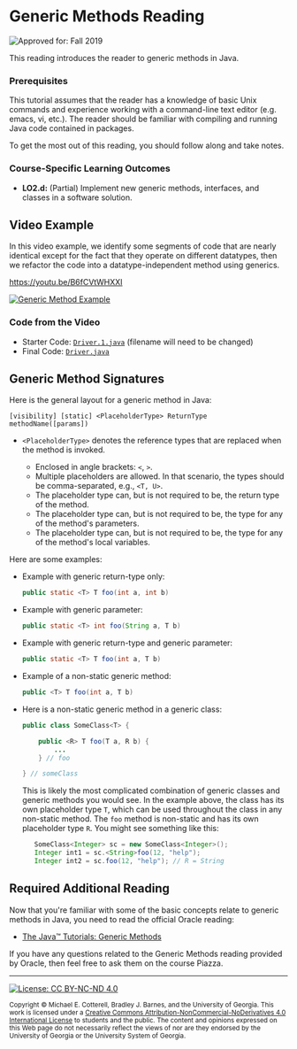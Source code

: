 # Generic Methods Reading

![Approved for: Fall 2019](https://img.shields.io/badge/Approved%20for-Fall%202019-brightgreen)

This reading introduces the reader to generic methods in Java.

### Prerequisites

This tutorial assumes that the reader has a knowledge of basic Unix commands and experience working
with a command-line text editor (e.g. emacs, vi, etc.). The reader should be familiar with compiling
and running Java code contained in packages.

To get the most out of this reading, you should follow along and take notes.

### Course-Specific Learning Outcomes

* **LO2.d:** (Partial) Implement new generic methods, interfaces, and classes in a software solution.

## Video Example

In this video example, we identify some segments of code that are nearly
identical except for the fact that they operate on different datatypes, then 
we refactor the code into a datatype-independent method using generics.

https://youtu.be/B6fCVtWHXXI

<a href="https://youtu.be/B6fCVtWHXXI">
<img src="https://img.youtube.com/vi/B6fCVtWHXXI/0.jpg?201909191514" alt="Generic Method Example">
</a>


### Code from the Video

* Starter Code: [`Driver.1.java`](src/cs1302/generics/Driver.1.java) (filename will need to be changed)
* Final Code: [`Driver.java`](src/cs1302/generics/Driver.java)

## Generic Method Signatures

Here is the general layout for a generic method in Java:

```
[visibility] [static] <PlaceholderType> ReturnType methodName([params])
```

* `<PlaceholderType>` denotes the reference types that are replaced when
  the method is invoked. 
  
  * Enclosed in angle brackets: `<`, `>`.
  * Multiple placeholders are allowed. In that scenario, the types
    should be comma-separated, e.g., `<T, U>`.   
  * The placeholder type can, but is not required to be, the return
    type of the method.    
  * The placeholder type can, but is not required to be, the type
    for any of the method's parameters.     
  * The placeholder type can, but is not required to be, the type
    for any of the method's local variables.
    
Here are some examples:

* Example with generic return-type only: 
  ```java
  public static <T> T foo(int a, int b)
  ```
  
* Example with generic parameter:
  ```java
  public static <T> int foo(String a, T b)
  ```
  
* Example with generic return-type and generic parameter:
  ```java
  public static <T> T foo(int a, T b)
  ```
  
* Example of a non-static generic method:
  ```java
  public <T> T foo(int a, T b)
  ```
  
* Here is a non-static generic method in a generic class:
  ```java
  public class SomeClass<T> {
  
      public <R> T foo(T a, R b) {
          ...
      } // foo
  
  } // someClass
  ```
  This is likely the most complicated combination of generic classes and generic
  methods you would see. In the example above, the class has its own placeholder
  type `T`, which can be used throughout the class in any non-static method. The
  `foo` method is non-static and has its own placeholder type `R`. You might see
  something like this:
  
  ```java
     SomeClass<Integer> sc = new SomeClass<Integer>();
     Integer int1 = sc.<String>foo(12, "help");
     Integer int2 = sc.foo(12, "help"); // R = String
  ```

## Required Additional Reading

Now that you're familiar with some of the basic concepts relate to generic
methods in Java, you need to read the official Oracle reading:

* [The Java™ Tutorials: Generic Methods](https://docs.oracle.com/javase/tutorial/java/generics/methods.html)

If you have any questions related to the Generic Methods reading provided by
Oracle, then feel free to ask them on the course Piazza.

<hr/>

[![License: CC BY-NC-ND 4.0](https://img.shields.io/badge/License-CC%20BY--NC--ND%204.0-lightgrey.svg)](http://creativecommons.org/licenses/by-nc-nd/4.0/)

<small>
Copyright &copy; Michael E. Cotterell, Bradley J. Barnes, and the University of Georgia.
This work is licensed under a <a rel="license" href="http://creativecommons.org/licenses/by-nc-nd/4.0/">Creative Commons Attribution-NonCommercial-NoDerivatives 4.0 International License</a> to students and the public.
The content and opinions expressed on this Web page do not necessarily reflect the views of nor are they endorsed by the University of Georgia or the University System of Georgia.
</small>
